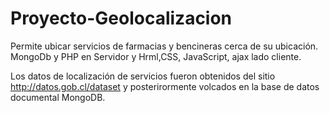 # Proyecto-Geolocalizacion
Permite ubicar servicios de farmacias y bencineras cerca de su ubicación.
MongoDb y PHP en Servidor y Hrml,CSS, JavaScript, ajax lado cliente.

Los datos de localización de servicios fueron obtenidos del sitio http://datos.gob.cl/dataset y posterirormente volcados en la base
de datos documental MongoDB.

